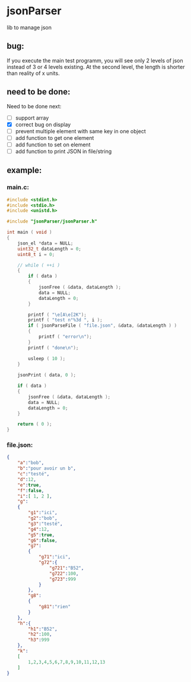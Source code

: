 # jsonParser
lib to manage json

## bug:
If you execute the main test programm, you will see only 2 levels of json instead of 3 or 4 levels existing.
At the second level, the length is shorter than reality of x units.

## need to be done:

Need to be done next:
- [ ] support array
- [x] correct bug on display
- [ ] prevent multiple element with same key in one object
- [ ] add function to get one element
- [ ] add function to set on element
 -[ ] add function to print JSON in file/string 

## example:
### main.c:
```C
#include <stdint.h>
#include <stdio.h>
#include <unistd.h>

#include "jsonParser/jsonParser.h"

int main ( void )
{
	json_el *data = NULL;
	uint32_t dataLength = 0;
	uint8_t i = 0;

	// while ( ++i )
	{
		if ( data )
		{
			jsonFree ( &data, dataLength );
			data = NULL;
			dataLength = 0;
		}

		printf ( "\e[A\e[2K");
		printf ( "test n°%3d ", i );
		if ( jsonParseFile ( "file.json", &data, &dataLength ) )
		{
			printf ( "error\n");
		}
		printf ( "done\n");

		usleep ( 10 );
	}
	
	jsonPrint ( data, 0 );

	if ( data )
	{
		jsonFree ( &data, dataLength );
		data = NULL;
		dataLength = 0;
	}

	return ( 0 );
}
```

### file.json:
```Json
{
	"a":"bob",
	"b":"pour avoir un b",
	"c":"testé",
	"d":12,
	"e":true,
	"f":false,
	"i":[ 1, 2 ],
	"g":
	{
		"g1":"ici",
		"g2":"bob",
		"g3":"testé",
		"g4":12,
		"g5":true,
		"g6":false,
		"g7":
		{
			"g71":"ici",
			"g72":{
				"g721":"B52",
				"g722":100,
				"g723":999
			}
		},
		"g8":
		{
			"g81":"rien"
		}
	},
	"h":{
		"h1":"B52",
		"h2":100,
		"h3":999
	},
	"k":
	[
		1,2,3,4,5,6,7,8,9,10,11,12,13
	]
}
```